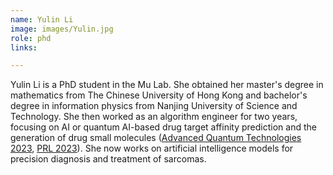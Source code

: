 ```yaml
---
name: Yulin Li
image: images/Yulin.jpg
role: phd
links:

---
```

Yulin Li is a PhD student in the Mu Lab. She obtained her master's degree in mathematics from The Chinese University of Hong Kong and bachelor's degree in information physics from Nanjing University of Science and Technology. She then worked as an algorithm engineer for two years, focusing on AI or quantum AI-based drug target affinity prediction and the generation of drug small molecules ([Advanced Quantum Technologies 2023](https://onlinelibrary.wiley.com/doi/full/10.1002/qute.202300107), [PRL 2023](https://journals.aps.org/prl/abstract/10.1103/PhysRevLett.131.150803)). She now works on artificial intelligence models for precision diagnosis and treatment of sarcomas.
